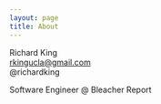 ```yaml
---
layout: page
title: About
---
```


Richard King  
rkingucla@gmail.com  
@richardking  

Software Engineer @ Bleacher Report
